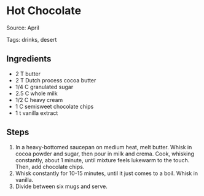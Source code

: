 # Hot Chocolate

Source: April

Tags: drinks, desert

## Ingredients

* 2 T butter
* 2 T Dutch process cocoa butter
* 1/4 C granulated sugar
* 2.5 C whole milk
* 1/2 C heavy cream
* 1 C semisweet chocolate chips
* 1 t vanilla extract

## Steps

1. In a heavy-bottomed saucepan on medium heat, melt butter.  Whisk in cocoa powder and sugar, then pour in milk and crema.  Cook, whisking constantly, about 1 minute, until mixture feels lukewarm to the touch.  Then, add chocolate chips.
2. Whisk constantly for 10-15 minutes, until it just comes to a boil.  Whisk in vanilla.
3. Divide between six mugs and serve.
